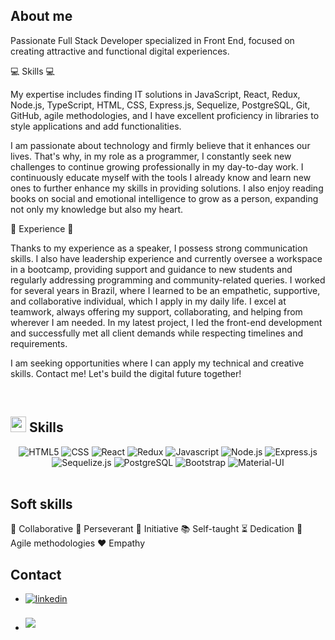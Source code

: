 
<h2>About me</h2>

Passionate Full Stack Developer specialized in Front End, focused on creating attractive and functional digital experiences.

💻 Skills 💻

My expertise includes finding IT solutions in JavaScript, React, Redux, Node.js, TypeScript, HTML, CSS, Express.js, Sequelize, PostgreSQL, Git, GitHub, agile methodologies, and I have excellent proficiency in libraries to style applications and add functionalities.

I am passionate about technology and firmly believe that it enhances our lives. That's why, in my role as a programmer, I constantly seek new challenges to continue growing professionally in my day-to-day work. I continuously educate myself with the tools I already know and learn new ones to further enhance my skills in providing solutions. I also enjoy reading books on social and emotional intelligence to grow as a person, expanding not only my knowledge but also my heart.

🚀 Experience 🚀

Thanks to my experience as a speaker, I possess strong communication skills. I also have leadership experience and currently oversee a workspace in a bootcamp, providing support and guidance to new students and regularly addressing programming and community-related queries. I worked for several years in Brazil, where I learned to be an empathetic, supportive, and collaborative individual, which I apply in my daily life. I excel at teamwork, always offering my support, collaborating, and helping from wherever I am needed. In my latest project, I led the front-end development and successfully met all client demands while respecting timelines and requirements.

I am seeking opportunities where I can apply my technical and creative skills. Contact me! Let's build the digital future together!


<br>

## <img src="https://media2.giphy.com/media/QssGEmpkyEOhBCb7e1/giphy.gif?cid=ecf05e47a0n3gi1bfqntqmob8g9aid1oyj2wr3ds3mg700bl&rid=giphy.gif" width ="25"><b> Skills</b>

<div align="center">
  <img src="https://img.shields.io/badge/HTML5-%23E34F26.svg?&style=for-the-badge&logo=html5&logoColor=white" alt="HTML5">
  <img src="https://img.shields.io/badge/CSS-%231572B6.svg?&style=for-the-badge&logo=css3&logoColor=white" alt="CSS">
  <img src="https://img.shields.io/badge/React-%2361DAFB.svg?&style=for-the-badge&logo=react&logoColor=white" alt="React">
  <img src="https://img.shields.io/badge/Redux-%23764ABC.svg?&style=for-the-badge&logo=redux&logoColor=white" alt="Redux">
  <img src="https://img.shields.io/badge/Javascript-%23F7DF1E.svg?&style=for-the-badge&logo=javascript&logoColor=black" alt="Javascript">
  <img src="https://img.shields.io/badge/Node.js-%23339933.svg?&style=for-the-badge&logo=node.js&logoColor=white" alt="Node.js">
  <img src="https://img.shields.io/badge/Express.js-%23000000.svg?&style=for-the-badge&logo=express&logoColor=white" alt="Express.js">
  <img src="https://img.shields.io/badge/Sequelize.js-%23566DAA.svg?&style=for-the-badge&logo=sequelize&logoColor=white" alt="Sequelize.js">
  <img src="https://img.shields.io/badge/PostgreSQL-%23336791.svg?&style=for-the-badge&logo=postgresql&logoColor=white" alt="PostgreSQL">
  <img src="https://img.shields.io/badge/Bootstrap-%23563D7C.svg?&style=for-the-badge&logo=bootstrap&logoColor=white" alt="Bootstrap">
  <img src="https://img.shields.io/badge/Material--UI-%230081CB.svg?&style=for-the-badge&logo=material-ui&logoColor=white" alt="Material-UI">
</div>

<br>

<h2>Soft skills</h2>
 🤝 Collaborative
 💪 Perseverant
 🚀 Initiative
 📚 Self-taught
 ⏳ Dedication
 🔄 Agile methodologies
 ❤️ Empathy

<br>

<h2>Contact</h2>

<div align='left'>
<ul>
<li>
<a href="https://linkedin.com/in/carloslovey" target="_blank">
<img src="https://img.shields.io/badge/linkedin:  carloslovey-%2300acee.svg?color=405DE6&style=for-the-badge&logo=linkedin&logoColor=white" alt=linkedin style="margin-bottom: 5px;"/>
</a>
</li>
<br>
<li>
<a href="mailto:carlitossaul.h@gmail.com" target="_blank">
<img src="https://img.shields.io/badge/gmail:  carlitossaul.h@gmail.com-%23EA4335.svg?style=for-the-badge&logo=gmail&logoColor=white" t=mail style="margin-bottom: 5px;" />
</a>
</li>
</ul>
</div>



